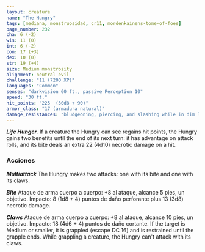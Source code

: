 ```yaml
---
layout: creature
name: "The Hungry"
tags: [mediana, monstruosidad, cr11, mordenkainens-tome-of-foes]
page_number: 232
cha: 6 (-2)
wis: 11 (0)
int: 6 (-2)
con: 17 (+3)
dex: 10 (0)
str: 19 (+4)
size: Medium monstrosity
alignment: neutral evil
challenge: "11 (7200 XP)"
languages: "Common"
senses: "darkvision 60 ft., passive Perception 10"
speed: "30 ft."
hit_points: "225  (30d8 + 90)"
armor_class: "17 (armadura natural)"
damage_resistances: "bludgeoning, piercing, and slashing while in dim light or darkness"
---
```


***Life Hunger.*** If a creature the Hungry can see regains hit points, the Hungry gains two benefits until the end of its next turn: it has advantage on attack rolls, and its bite deals an extra 22 (4d10) necrotic damage on a hit.

### Acciones

***Multiattack*** The Hungry makes two attacks: one with its bite and one with its claws.

***Bite*** Ataque de arma cuerpo a cuerpo: +8 al ataque, alcance 5 pies, un objetivo. Impacto: 8 (1d8 + 4) puntos de daño perforante plus 13 (3d8) necrotic damage.

***Claws*** Ataque de arma cuerpo a cuerpo: +8 al ataque, alcance 10 pies, un objetivo. Impacto: 18 (4d6 + 4) puntos de daño cortante. If the target is Medium or smaller, it is grappled (escape DC 16) and is restrained until the grapple ends. While grappling a creature, the Hungry can't attack with its claws.